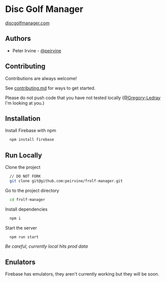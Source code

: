 # Disc Golf Manager
[discgolfmanager.com](https://discgolfmanager.com)

## Authors

- Peter Irvine - [@peirvine](https://www.github.com/peirvine)


## Contributing

Contributions are always welcome!

See [contributing.md](https://github.com/peirvine/frolf-manager/blob/main/CONTRIBUTING.md) for ways to get started.

Please do not push code that you have not tested locally ([@Gregory-Ledray](https://github.com/Gregory-Ledray) I'm looking at you.)

## Installation
 
Install Firebase with npm

```bash
  npm install firebase
```
    
## Run Locally

Clone the project

```bash
  // DO NOT FORK
  git clone git@github.com:peirvine/frolf-manager.git
```

Go to the project directory

```bash
  cd frolf-manager
```

Install dependencies

```bash
  npm i
```

Start the server

```bash
  npm run start
```
*Be careful, currently local hits prod data*

## Enulators
Firebase has emulators, they aren't currently working but they will be soon.
